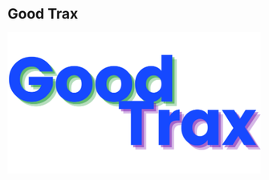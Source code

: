 # Good Trax
![Good Trax Logo](https://raw.githubusercontent.com/laurengcoding/good-trax/a9072da726fe1ee9d340bac39224af8d87930b07/public/images/good-trax-logo-nav.svg)